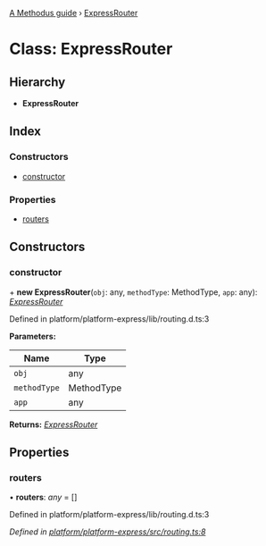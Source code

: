 [A Methodus guide](../README.md) › [ExpressRouter](expressrouter.md)

# Class: ExpressRouter

## Hierarchy

* **ExpressRouter**

## Index

### Constructors

* [constructor](expressrouter.md#constructor)

### Properties

* [routers](expressrouter.md#routers)

## Constructors

###  constructor

\+ **new ExpressRouter**(`obj`: any, `methodType`: MethodType, `app`: any): *[ExpressRouter](expressrouter.md)*

Defined in platform/platform-express/lib/routing.d.ts:3

**Parameters:**

Name | Type |
------ | ------ |
`obj` | any |
`methodType` | MethodType |
`app` | any |

**Returns:** *[ExpressRouter](expressrouter.md)*

## Properties

###  routers

• **routers**: *any* = []

Defined in platform/platform-express/lib/routing.d.ts:3

*Defined in [platform/platform-express/src/routing.ts:8](https://github.com/nodulusteam/methodus.dev/blob/3099105/modules/platform/platform-express/src/routing.ts#L8)*
